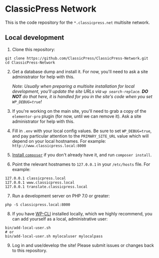# ClassicPress Network

This is the code repository for the `*.classicpress.net` multisite network.

## Local development

1. Clone this repository:

```
git clone https://github.com/ClassicPress/ClassicPress-Network.git
cd ClassicPress-Network
```

2. Get a database dump and install it.  For now, you'll need to ask a site
   administrator for help with this.

   _Note: Usually when preparing a multisite installation for local
   development, you'll update the site URLs via `wp search-replace`.  **DO
   NOT** do that here, it is handled for you in the site's code when you set
   `WP_DEBUG=true`!_

3. If you're working on the main site, you'll need to grab a copy of the
   `elementor-pro` plugin (for now, until we can remove it).  Ask a site
   administrator for help with this.

4. Fill in `.env` with your local config values.  Be sure to set
   `WP_DEBUG=true`, and pay particular attention to the `PRIMARY_SITE_URL`
   value which will depend on your local hostnames.  For example:
   `http://www.classicpress.local:8000`

5. [Install `composer`](https://getcomposer.org/doc/00-intro.md)
   if you don't already have it, and run `composer install`.

6. Point the relevant hostnames to `127.0.0.1` in your `/etc/hosts` file.  For
   example:

```
127.0.0.1 classicpress.local
127.0.0.1 www.classicpress.local
127.0.0.1 translate.classicpress.local
```

7. Run a development server on PHP 7.0 or greater:

```
php -S classicpress.local:8000
```

8. If you have
   [WP-CLI](https://wp-cli.org/) installed locally, which we highly recommend,
   you can add yourself as a local, administrative user:

```
bin/add-local-user.sh
# or
bin/add-local-user.sh mylocaluser mylocalpass
```

9. Log in and use/develop the site!  Please submit issues or changes back to
   this repository.
